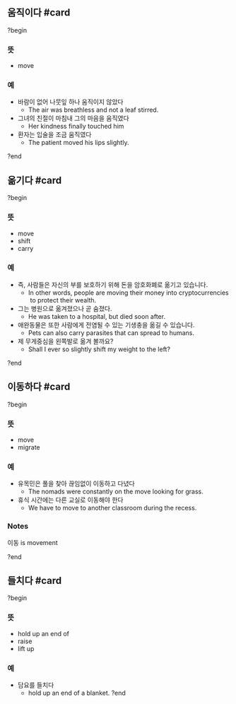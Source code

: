 ## 움직이다 #card
?begin
### 뜻
- move
### 예
- 바람이 없어 나뭇잎 하나 움직이지 않았다
	- The air was breathless and not a leaf stirred.
- 그녀의 친절이 마침내 그의 마음을 움직였다
	- Her kindness finally touched him
- 환자는 입술을 조금 움직였다
	- The patient moved his lips slightly.
<!--SR:!2025-11-01,63,250-->
?end


## 옮기다 #card
?begin
### 뜻
- move
- shift
- carry
### 예
- 즉, 사람들은 자신의 부를 보호하기 위해 돈을 암호화폐로 옮기고 있습니다.
	- In other words, people are moving their money into cryptocurrencies to protect their wealth.
- 그는 병원으로 옮겨졌으나 곧 숨졌다.
	- He was taken to a hospital, but died soon after.
- 애완동물은 또한 사람에게 전염될 수 있는 기생충을 옮길 수 있습니다.
	- Pets can also carry parasites that can spread to humans.
- 제 무게중심을 왼쪽발로 옮겨 볼까요?
	- Shall I ever so slightly shift my weight to the left?
<!--SR:!2026-07-11,263,250-->
?end


##  이동하다 #card
?begin
### 뜻
- move
- migrate
### 예
- 유목민은 풀을 찾아 끊임없이 이동하고 다녔다
	- The nomads were constantly on the move looking for grass.
- 휴식 시간에는 다른 교실로 이동해야 한다
	- We have to move to another classroom during the recess.
### Notes
이동 is movement
<!--SR:!2025-12-04,124,250-->
?end



## 들치다 #card
?begin
### 뜻
- hold up an end of
- raise
- lift up
### 예
- 담요를 들치다
	- hold up an end of a blanket.
?end
